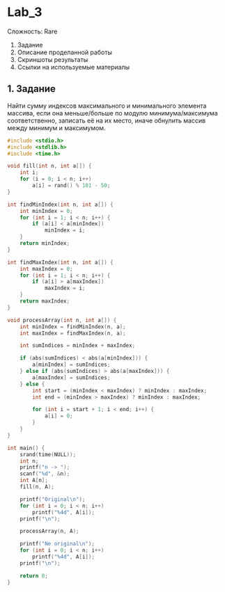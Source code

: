 # Lab_3
Сложность:
  Rare
  1. Задание 
  2. Описание проделанной работы
  3. Скриншоты результаты
  4. Ссылки на используемые материалы
## 1. Задание 
Найти сумму индексов максимального и минимального элемента массива, если она меньше/больше по модулю минимума/максимума соответственно, записать её на их место, иначе обнулить массив между минимум и максимумом.
```c
#include <stdio.h>
#include <stdlib.h>
#include <time.h>

void fill(int n, int a[]) {
    int i;
    for (i = 0; i < n; i++)
        a[i] = rand() % 101 - 50;
}

int findMinIndex(int n, int a[]) {
    int minIndex = 0;
    for (int i = 1; i < n; i++) {
        if (a[i] < a[minIndex])
            minIndex = i;
    }
    return minIndex;
}

int findMaxIndex(int n, int a[]) {
    int maxIndex = 0;
    for (int i = 1; i < n; i++) {
        if (a[i] > a[maxIndex])
            maxIndex = i;
    }
    return maxIndex;
}

void processArray(int n, int a[]) {
    int minIndex = findMinIndex(n, a);
    int maxIndex = findMaxIndex(n, a);

    int sumIndices = minIndex + maxIndex;

    if (abs(sumIndices) < abs(a[minIndex])) {
        a[minIndex] = sumIndices;
    } else if (abs(sumIndices) > abs(a[maxIndex])) {
        a[maxIndex] = sumIndices;
    } else {
        int start = (minIndex < maxIndex) ? minIndex : maxIndex;
        int end = (minIndex > maxIndex) ? minIndex : maxIndex;

        for (int i = start + 1; i < end; i++) {
            a[i] = 0;
        }
    }
}

int main() {
    srand(time(NULL));
    int n;
    printf("n -> ");
    scanf("%d", &n);
    int A[n];
    fill(n, A);

    printf("Original\n");
    for (int i = 0; i < n; i++)
        printf("%4d", A[i]);
    printf("\n");

    processArray(n, A);

    printf("Ne original\n");
    for (int i = 0; i < n; i++)
        printf("%4d", A[i]);
    printf("\n");

    return 0;
}

```